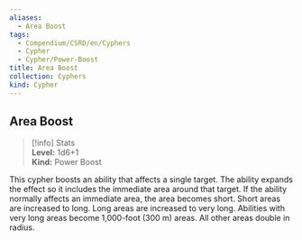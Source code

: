 ```yaml
---
aliases:
  - Area Boost
tags:
  - Compendium/CSRD/en/Cyphers
  - Cypher
  - Cypher/Power-Boost
title: Area Boost
collection: Cyphers
kind: Cypher
---
```

## Area Boost  
>[!info] Stats  
> **Level:** 1d6+1  
> **Kind:** Power Boost
  
This cypher boosts an ability that affects a single target. The ability expands the effect so it includes the immediate area around that target. If the ability normally affects an immediate area, the area becomes short. Short areas are increased to long. Long areas are increased to very long. Abilities with very long areas become 1,000-foot (300 m) areas. All other areas double in radius.